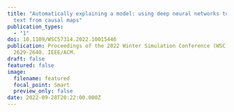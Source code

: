 ```yaml
---
title: "Automatically explaining a model: using deep neural networks to generate
  text from causal maps"
publication_types:
  - "1"
doi: 10.1109/WSC57314.2022.10015446
publication: Proceedings of the 2022 Winter Simulation Conference (WSC),
  2629-2640. IEEE/ACM.
draft: false
featured: false
image:
  filename: featured
  focal_point: Smart
  preview_only: false
date: 2022-09-28T20:22:00.000Z
---
```

